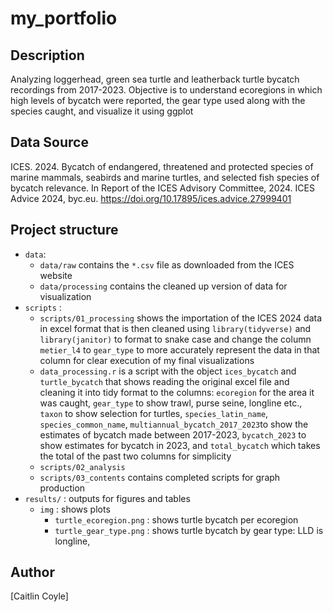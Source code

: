 # my_portfolio

## Description 

Analyzing loggerhead, green sea turtle and leatherback turtle bycatch recordings
from 2017-2023. Objective is to understand ecoregions in which high levels of 
bycatch were reported, the gear type used along with the species caught, 
and visualize it using ggplot 

## Data Source

ICES. 2024. Bycatch of endangered, threatened and protected species of marine 
mammals, seabirds and marine turtles, and selected fish species of bycatch relevance. 
In Report of the ICES Advisory Committee, 2024. ICES Advice 2024, 
byc.eu. https://doi.org/10.17895/ices.advice.27999401

## Project structure
* `data`: 
  - `data/raw` contains the `*.csv` file as downloaded
from the ICES website
  - `data/processing` contains the cleaned up version of data for visualization 
* `scripts` : 
  - `scripts/01_processing` shows the importation of the ICES 2024 data in 
  excel format that is then cleaned using `library(tidyverse)` and `library(janitor)`
  to format to snake case and change the column `metier_l4` to `gear_type` to more
  accurately represent the data in that column for clear execution of my final visualizations
  - `data_processing.r` is a script with the object `ices_bycatch` and `turtle_bycatch` 
        that shows reading the original excel file and cleaning it into tidy format to the columns: 
        `ecoregion` for the area it was caught,  `gear_type` to show trawl, purse seine, 
        longline etc., `taxon` to show selection for turtles, `species_latin_name`, 
        `species_common_name`, `multiannual_bycatch_2017_2023`to show the estimates of 
        bycatch made between 2017-2023, `bycatch_2023` to show estimates for bycatch in 2023, 
        and `total_bycatch` which takes the total of the past two columns for simplicity
  - `scripts/02_analysis` 
  - `scripts/03_contents` contains completed scripts for graph production 
* `results/` : outputs for figures and tables
  - `img` : shows plots 
    - `turtle_ecoregion.png` : shows turtle bycatch per ecoregion
    - `turtle_gear_type.png` : shows turtle bycatch by gear type: LLD is longline,
  
## Author

[Caitlin Coyle]
